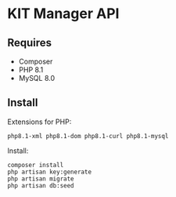 # KIT Manager API

## Requires

-   Composer
-   PHP 8.1
-   MySQL 8.0

## Install

Extensions for PHP:

```
php8.1-xml php8.1-dom php8.1-curl php8.1-mysql
```

Install:

```
composer install
php artisan key:generate
php artisan migrate
php artisan db:seed
```

